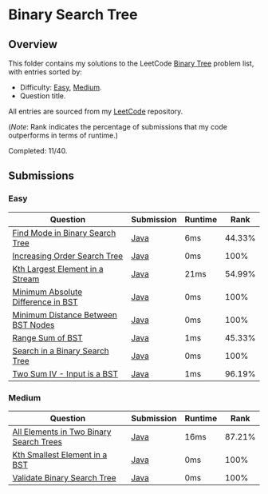 # Binary Search Tree

## Overview
This folder contains my solutions to the LeetCode [Binary Tree](https://leetcode.com/problem-list/binary-search-tree/) problem list,
with entries sorted by:
- Difficulty: [Easy](#easy), [Medium](#medium).
- Question title.

All entries are sourced from my [LeetCode](https://github.com/shumarb/leetcode) repository.

(*Note*: Rank indicates the percentage of submissions that my code outperforms in terms of runtime.)

Completed: 11/40.

## Submissions
### Easy
| Question                                                                                                            | Submission                                                                                                 | Runtime | Rank   |
|---------------------------------------------------------------------------------------------------------------------|------------------------------------------------------------------------------------------------------------|---------|--------|
| [Find Mode in Binary Search Tree](https://leetcode.com/problems/find-mode-in-binary-search-tree/description/)       | [Java](https://github.com/shumarb/leetcode/blob/main/submissions/java/FindModeInBinarySearchTree.java)     | 6ms     | 44.33% |
| [Increasing Order Search Tree](https://leetcode.com/problems/increasing-order-search-tree/description/)             | [Java](https://github.com/shumarb/leetcode/blob/main/submissions/java/IncreasingOrderSearchTree.java)      | 0ms     | 100%   |
| [Kth Largest Element in a Stream](https://leetcode.com/problems/kth-largest-element-in-a-stream/description/)       | [Java](https://github.com/shumarb/leetcode/blob/main/submissions/java/KthLargest.java)                     | 21ms    | 54.99% |
| [Minimum Absolute Difference in BST](https://leetcode.com/problems/minimum-absolute-difference-in-bst/description/) | [Java](https://github.com/shumarb/leetcode/blob/main/submissions/java/MinimumAbsoluteDifferenceInBST.java) | 0ms     | 100%   |
| [Minimum Distance Between BST Nodes](https://leetcode.com/problems/minimum-distance-between-bst-nodes/description/) | [Java](https://github.com/shumarb/leetcode/blob/main/submissions/java/MinimumDistanceBetweenBSTNodes.java) | 0ms     | 100%   |
| [Range Sum of BST](https://leetcode.com/problems/range-sum-of-bst/description/)                                     | [Java](https://github.com/shumarb/leetcode/blob/main/submissions/java/RangeSumOfBST.java)                  | 1ms     | 45.33% |
| [Search in a Binary Search Tree](https://leetcode.com/problems/search-in-a-binary-search-tree/description/)         | [Java](https://github.com/shumarb/leetcode/blob/main/submissions/java/SearchInABinarySearchTree.java)      | 0ms     | 100%   |
| [Two Sum IV - Input is a BST](https://leetcode.com/problems/two-sum-iv-input-is-a-bst/description/)                 | [Java](https://github.com/shumarb/leetcode/blob/main/submissions/java/TwoSumFourInputIsABST.java)          | 1ms     | 96.19% |

### Medium
| Question                                                                                                                      | Submission                                                                                                    | Runtime | Rank   |
|-------------------------------------------------------------------------------------------------------------------------------|---------------------------------------------------------------------------------------------------------------|---------|--------|
| [All Elements in Two Binary Search Trees](https://leetcode.com/problems/all-elements-in-two-binary-search-trees/description/) | [Java](https://github.com/shumarb/leetcode/blob/main/submissions/java/AllElementsInTwoBinarySearchTrees.java) | 16ms    | 87.21% |
| [Kth Smallest Element in a BST](https://leetcode.com/problems/kth-smallest-element-in-a-bst/description/)                     | [Java](https://github.com/shumarb/leetcode/blob/main/submissions/java/KthSmallestElementInABST.java)          | 0ms     | 100%   |
| [Validate Binary Search Tree](https://leetcode.com/problems/validate-binary-search-tree/description/)                         | [Java](https://github.com/shumarb/leetcode/blob/main/submissions/java/ValidateBinarySearchTree.java)          | 0ms     | 100%   | 
